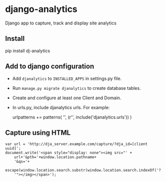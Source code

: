 django-analytics
================

Django app to capture, track and display site analytics

Install
-------
pip install dj-analytics

Add to django configuration
---------------------------
* Add `djanalytics` to `INSTALLED_APPS` in settings.py file.
* Run `manage.py migrate djanalytics` to create database tables.
* Create and configure at least one Client and Domain.
* In urls.py, include djanalytics urls. For example:

    urlpatterns += patterns(
        '',
        (r'', include('djanalytics.urls'))
    )

Capture using HTML
------------------

    var url = 'http://dja_server.example.com/capture/?dja_id=[client uuid]';
    document.write('<span style="display: none"><img src="' +
        url+'&pth='+window.location.pathname+
        '&qs='+
        escape(window.location.search.substr(window.location.search.indexOf('?')+1))+
        '"></img></span>');
